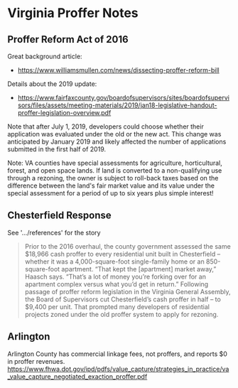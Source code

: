 # Virginia Proffer Notes

## Proffer Reform Act of 2016
Great background article: 
- https://www.williamsmullen.com/news/dissecting-proffer-reform-bill

Details about the 2019 update:
- https://www.fairfaxcounty.gov/boardofsupervisors/sites/boardofsupervisors/files/assets/meeting-materials/2019/jan18-legislative-handout-proffer-legislation-overview.pdf

Note that after July 1, 2019, developers could choose whether their application was evaluated under the old or the new act. This change was anticipated by January 2019 and likely affected the number of applications submitted in the first half of 2019.

Note: VA counties have special assessments for agriculture, horticultural, forest, and open space lands. If land is converted to a non-qualifying use through a rezoning, the owner is subject to roll-back taxes based on the difference between the land's fair market value and its value under the special assessment for a period of up to six years plus simple interest!

## Chesterfield Response
See '.../references' for the story

> Prior to the 2016 overhaul, the county government assessed the same $18,966 cash proffer to every residential unit built in Chesterfield – whether it was a 4,000-square-foot single-family home or an 850-square-foot apartment.
> “That kept the [apartment] market away,” Haasch says. “That’s a lot of money you’re forking over for an apartment complex versus what you’d get in return.”
> Following passage of proffer reform legislation in the Virginia General Assembly, the Board of Supervisors cut Chesterfield’s cash proffer in half – to $9,400 per unit.
> That prompted many developers of residential projects zoned under the old proffer system to apply for rezoning.

## Arlington
Arlington County has commercial linkage fees, not proffers, and reports $0 in proffer revenues.
https://www.fhwa.dot.gov/ipd/pdfs/value_capture/strategies_in_practice/va_value_capture_negotiated_exaction_proffer.pdf